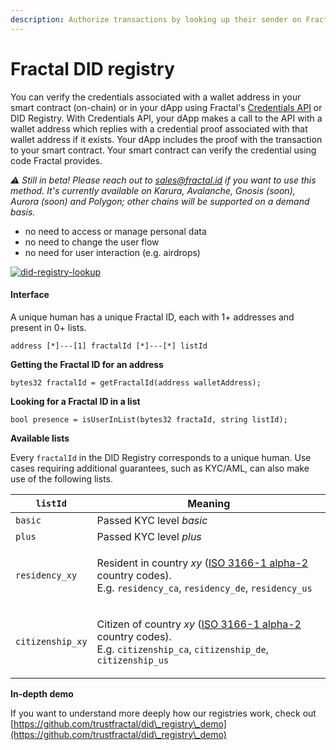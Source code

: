 ```yaml
---
description: Authorize transactions by looking up their sender on Fractal's DID Registry.
---
```


# Fractal DID registry

You can verify the credentials associated with a wallet address in your smart contract (on-chain) or in your dApp using Fractal's [Credentials API](fractal-credentials-api.md) or DID Registry. With Credentials API, your dApp makes a call to the API with a wallet address which replies with a credential proof associated with that wallet address if it exists. Your dApp includes the proof with the transaction to your smart contract. Your smart contract can verify the credential using code Fractal provides.



_⚠️ Still in beta! Please reach out to_ [_sales@fractal.id_](mailto:sales@fractal.id) _if you want to use this method. It's currently available on Karura, Avalanche, Gnosis (soon), Aurora (soon) and Polygon; other chains will be supported on a demand basis._

* no need to access or manage personal data
* no need to change the user flow
* no need for user interaction (e.g. airdrops)

[![did-registry-lookup](https://user-images.githubusercontent.com/365821/166981861-3966c717-ffcc-4162-b6f0-5dd9e0ac4a76.png)](https://user-images.githubusercontent.com/365821/166981861-3966c717-ffcc-4162-b6f0-5dd9e0ac4a76.png)

#### Interface

A unique human has a unique Fractal ID, each with 1+ addresses and present in 0+ lists.

```
address [*]---[1] fractalId [*]---[*] listId
```

**Getting the Fractal ID for an address**

```solidity
bytes32 fractalId = getFractalId(address walletAddress);
```

**Looking for a Fractal ID in a list**

```solidity
bool presence = isUserInList(bytes32 fractaId, string listId);
```

**Available lists**

Every `fractalId` in the DID Registry corresponds to a unique human. Use cases requiring additional guarantees, such as KYC/AML, can also make use of the following lists.

| `listId`         | Meaning                                                                                                                                                                                                                                |
| ---------------- | -------------------------------------------------------------------------------------------------------------------------------------------------------------------------------------------------------------------------------------- |
| `basic`          | Passed KYC level _basic_                                                                                                                                                                                                               |
| `plus`           | Passed KYC level _plus_                                                                                                                                                                                                                |
| `residency_xy`   | <p>Resident in country <em>xy</em> (<a href="https://en.wikipedia.org/wiki/ISO_3166-1_alpha-2">ISO 3166-1 alpha-2</a> country codes).<br>E.g. <code>residency_ca</code>, <code>residency_de</code>, <code>residency_us</code></p>      |
| `citizenship_xy` | <p>Citizen of country <em>xy</em> (<a href="https://en.wikipedia.org/wiki/ISO_3166-1_alpha-2">ISO 3166-1 alpha-2</a> country codes).<br>E.g. <code>citizenship_ca</code>, <code>citizenship_de</code>, <code>citizenship_us</code></p> |

**In-depth demo**

If you want to understand more deeply how our registries work, check out [https://github.com/trustfractal/did\_registry\_demo](https://github.com/trustfractal/did\_registry\_demo)
